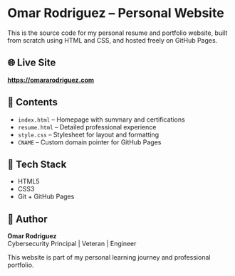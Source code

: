 # Omar Rodriguez – Personal Website

This is the source code for my personal resume and portfolio website, built from scratch using HTML and CSS, and hosted freely on GitHub Pages.

## 🌐 Live Site
**https://omararodriguez.com**

## 📁 Contents
- `index.html` – Homepage with summary and certifications
- `resume.html` – Detailed professional experience
- `style.css` – Stylesheet for layout and formatting
- `CNAME` – Custom domain pointer for GitHub Pages

## 🚀 Tech Stack
- HTML5
- CSS3
- Git + GitHub Pages

## 📌 Author
**Omar Rodriguez**  
Cybersecurity Principal | Veteran | Engineer

This website is part of my personal learning journey and professional portfolio.
